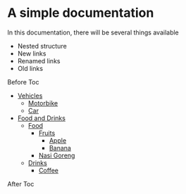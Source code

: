 # A simple documentation

In this documentation, there will be several things available

- Nested structure
- New links
- Renamed links
- Old links

Before Toc
<!--startToc-->
- [Vehicles](vehicles/README.md)
  - [Motorbike](vehicles/motorbike.md)
  - [Car](vehicles/car.md)
- [Food and Drinks](foodAndDrinks/README.md)
  - [Food](foodAndDrinks/food/README.md)
    - [Fruits](foodAndDrinks/food/fruits/README.md)
      - [Apple](foodAndDrinks/food/fruits/apple.md)
      - [Banana](foodAndDrinks/food/fruits/banana.md)
    - [Nasi Goreng](foodAndDrinks/food/nasiGoreng.md)
  - [Drinks](foodAndDrinks/drinks/README.md)
    - [Coffee](foodAndDrinks/drinks/coffee.md)
<!--endToc-->
After Toc